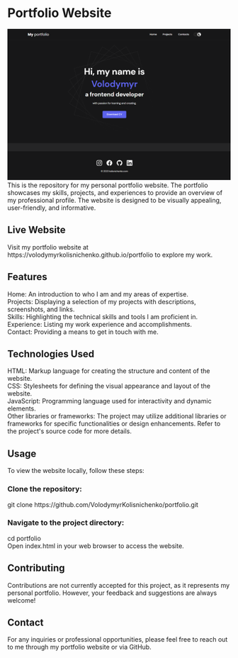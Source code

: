 <h1>Portfolio Website</h1>
<img src="./src/img/projects/porfolio.png" alt="portfolio"/>
This is the repository for my personal portfolio website. The portfolio showcases my skills, projects, and experiences to provide an overview of my professional profile. The website is designed to be visually appealing, user-friendly, and informative.

<h2>Live Website</h2>
Visit my portfolio website at https://volodymyrkolisnichenko.github.io/portfolio to explore my work.

<h2>Features</h2>
Home: An introduction to who I am and my areas of expertise.<br>
Projects: Displaying a selection of my projects with descriptions, screenshots, and links.<br>
Skills: Highlighting the technical skills and tools I am proficient in.<br>
Experience: Listing my work experience and accomplishments.<br>
Contact: Providing a means to get in touch with me.<br>
<h2>Technologies Used</h2>
HTML: Markup language for creating the structure and content of the website.<br>
CSS: Stylesheets for defining the visual appearance and layout of the website.<br>
JavaScript: Programming language used for interactivity and dynamic elements.<br>
Other libraries or frameworks: The project may utilize additional libraries or frameworks for specific functionalities or design enhancements. Refer to the project's source code for more details.
<h2>Usage</h2>
To view the website locally, follow these steps:<br>

<h3>Clone the repository:</h3>
git clone https://github.com/VolodymyrKolisnichenko/portfolio.git<br>
<h3>Navigate to the project directory:</h3>
cd portfolio<br>
Open index.html in your web browser to access the website.<br>
<h2>Contributing</h2>
Contributions are not currently accepted for this project, as it represents my personal portfolio. However, your feedback and suggestions are always welcome!

<h2>Contact</h2>
For any inquiries or professional opportunities, please feel free to reach out to me through my portfolio website or via GitHub.
